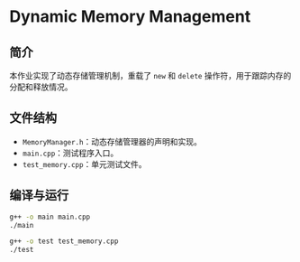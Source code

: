# Dynamic Memory Management

## 简介
本作业实现了动态存储管理机制，重载了 `new` 和 `delete` 操作符，用于跟踪内存的分配和释放情况。

## 文件结构
- `MemoryManager.h`：动态存储管理器的声明和实现。
- `main.cpp`：测试程序入口。
- `test_memory.cpp`：单元测试文件。

## 编译与运行
```bash
g++ -o main main.cpp
./main

g++ -o test test_memory.cpp
./test
```
